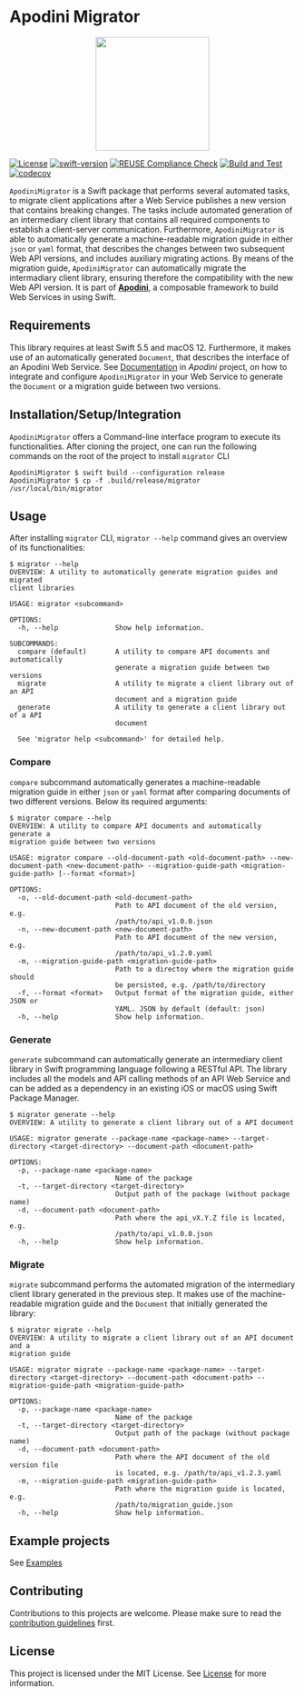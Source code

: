 <!--

This source file is part of the Apodini open source project

SPDX-FileCopyrightText: 2021 Paul Schmiedmayer and the project authors (see CONTRIBUTORS.md) <paul.schmiedmayer@tum.de>

SPDX-License-Identifier: MIT

-->

# Apodini Migrator

<p align="center">
  <img width="200" src="https://github.com/Apodini/ApodiniMigrator/blob/develop/Resources/logo.png">
</p>

[![License](https://img.shields.io/badge/license-MIT-brightgreen.svg)](https://github.com/Apodini/ApodiniMigrator/blob/develop/LICENSES)
[![swift-version](https://img.shields.io/badge/Swift-5.5-orange.svg)](https://github.com/apple/swift)
[![REUSE Compliance Check](https://github.com/Apodini/ApodiniMigrator/actions/workflows/reuseaction.yml/badge.svg)](https://github.com/Apodini/ApodiniMigrator/actions/workflows/reuseaction.yml)
[![Build and Test](https://github.com/Apodini/ApodiniMigrator/actions/workflows/swift.yml/badge.svg)](https://github.com/Apodini/ApodiniMigrator/actions/workflows/swift.yml)
[![codecov](https://codecov.io/gh/Apodini/ApodiniMigrator/branch/develop/graph/badge.svg?token=5MMKMPO5NR)](https://codecov.io/gh/Apodini/ApodiniMigrator)

`ApodiniMigrator` is a Swift package that performs several automated tasks, to migrate client applications after a Web Service publishes a new version that contains breaking changes. The tasks include automated generation of an intermediary client library that contains all required components to establish a client-server communication. Furthermore, `ApodiniMigrator` is able to automatically generate a machine-readable migration guide in either `json` or `yaml` format, that describes the changes between two subsequent Web API versions, and includes auxiliary migrating actions. By means of the migration guide, `ApodiniMigrator` can automatically migrate the intermadiary client library, ensuring therefore the compatibility with the new Web API version. It is part of [**Apodini**](https://github.com/Apodini/Apodini), a composable framework to build Web Services in using Swift.

## Requirements

This library requires at least Swift 5.5 and macOS 12. Furthermore, it makes use of an automatically generated `Document`, that describes the interface of an Apodini Web Service. See [Documentation](https://github.com/Apodini/Apodini) in *Apodini* project, on how to integrate and configure `ApodiniMigrator` in your Web Service to generate the `Document` or a migration guide between two versions.

## Installation/Setup/Integration

`ApodiniMigrator` offers a Command-line interface program to execute its functionalities. After cloning the project, one can run the following commands on the root of the project to install `migrator` CLI

```console
ApodiniMigrator $ swift build --configuration release
ApodiniMigrator $ cp -f .build/release/migrator /usr/local/bin/migrator
```

## Usage
After installing `migrator` CLI, `migrator --help` command gives an overview of its functionalities:

```console
$ migrator --help
OVERVIEW: A utility to automatically generate migration guides and migrated
client libraries

USAGE: migrator <subcommand>

OPTIONS:
  -h, --help              Show help information.

SUBCOMMANDS:
  compare (default)       A utility to compare API documents and automatically
                          generate a migration guide between two versions
  migrate                 A utility to migrate a client library out of an API
                          document and a migration guide
  generate                A utility to generate a client library out of a API
                          document

  See 'migrator help <subcommand>' for detailed help.
```
### Compare

`compare` subcommand automatically generates a machine-readable migration guide in either `json` or `yaml` format after comparing documents of two different versions. Below its required arguments:

```console
$ migrator compare --help
OVERVIEW: A utility to compare API documents and automatically generate a
migration guide between two versions

USAGE: migrator compare --old-document-path <old-document-path> --new-document-path <new-document-path> --migration-guide-path <migration-guide-path> [--format <format>]

OPTIONS:
  -o, --old-document-path <old-document-path>
                          Path to API document of the old version, e.g.
                          /path/to/api_v1.0.0.json
  -n, --new-document-path <new-document-path>
                          Path to API document of the new version, e.g.
                          /path/to/api_v1.2.0.yaml
  -m, --migration-guide-path <migration-guide-path>
                          Path to a directoy where the migration guide should
                          be persisted, e.g. /path/to/directory
  -f, --format <format>   Output format of the migration guide, either JSON or
                          YAML. JSON by default (default: json)
  -h, --help              Show help information.
```

### Generate
`generate` subcommand can automatically generate an intermediary client library in Swift programming language following a RESTful API. The library includes all the models and API calling methods of an API Web Service and can be added as a dependency in an existing iOS or macOS using Swift Package Manager.

```console
$ migrator generate --help
OVERVIEW: A utility to generate a client library out of a API document

USAGE: migrator generate --package-name <package-name> --target-directory <target-directory> --document-path <document-path>

OPTIONS:
  -p, --package-name <package-name>
                          Name of the package
  -t, --target-directory <target-directory>
                          Output path of the package (without package name)
  -d, --document-path <document-path>
                          Path where the api_vX.Y.Z file is located, e.g.
                          /path/to/api_v1.0.0.json
  -h, --help              Show help information.
```
### Migrate

`migrate` subcommand performs the automated migration of the intermediary client library generated in the previous step. It makes use of the machine-readable migration guide and the `Document` that initially generated the library:

```console
$ migrator migrate --help
OVERVIEW: A utility to migrate a client library out of an API document and a
migration guide

USAGE: migrator migrate --package-name <package-name> --target-directory <target-directory> --document-path <document-path> --migration-guide-path <migration-guide-path>

OPTIONS:
  -p, --package-name <package-name>
                          Name of the package
  -t, --target-directory <target-directory>
                          Output path of the package (without package name)
  -d, --document-path <document-path>
                          Path where the API document of the old version file
                          is located, e.g. /path/to/api_v1.2.3.yaml
  -m, --migration-guide-path <migration-guide-path>
                          Path where the migration guide is located, e.g.
                          /path/to/migration_guide.json
  -h, --help              Show help information.
```

## Example projects

See [Examples](https://github.com/Apodini/ApodiniMigrator)

## Contributing
Contributions to this projects are welcome. Please make sure to read the [contribution guidelines](https://github.com/Apodini/.github/blob/release/CONTRIBUTING.md) first.

## License
This project is licensed under the MIT License. See [License](https://github.com/Apodini/ApodiniMigrator/blob/develop/LICENSES/MIT.txt) for more information.
